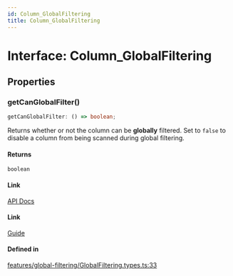 ```yaml
---
id: Column_GlobalFiltering
title: Column_GlobalFiltering
---
```


# Interface: Column\_GlobalFiltering

## Properties

### getCanGlobalFilter()

```ts
getCanGlobalFilter: () => boolean;
```

Returns whether or not the column can be **globally** filtered. Set to `false` to disable a column from being scanned during global filtering.

#### Returns

`boolean`

#### Link

[API Docs](https://tanstack.com/table/v8/docs/api/features/global-filtering#getcanglobalfilter)

#### Link

[Guide](https://tanstack.com/table/v8/docs/guide/global-filtering)

#### Defined in

[features/global-filtering/GlobalFiltering.types.ts:33](https://github.com/TanStack/table/blob/b1e6b79157b0debc7222660572b06c8b857f4605/packages/table-core/src/features/global-filtering/GlobalFiltering.types.ts#L33)
